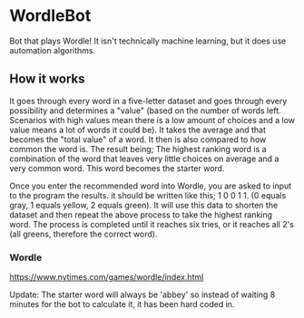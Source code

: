 # WordleBot
Bot that plays Wordle! It isn't technically machine learning, but it does use automation algorithms.

## How it works 
It goes through every word in a five-letter dataset and goes through every possibility and determines
a "value" (based on the number of words left. Scenarios with high values mean there is a low amount
of choices and a low value means a lot of words it could be). It takes the average and that becomes
the "total value" of a word. It then is also compared to how common the word is. The result being;
The highest ranking word is a combination of the word that leaves very little choices on average
and a very common word. This word becomes the starter word.

Once you enter the recommended word into Wordle, you are asked to input to the program the results.
it should be written like this; 1 0 0 1 1. (0 equals gray, 1 equals yellow, 2 equals green). It
will use this data to shorten the dataset and then repeat the above process to take the highest
ranking word. The process is completed until it reaches six tries, or it reaches all 2's (all
greens, therefore the correct word).

### Wordle
https://www.nytimes.com/games/wordle/index.html

Update:  The starter word will always be 'abbey' so instead of waiting 8 minutes for the bot
to calculate it, it has been hard coded in.
